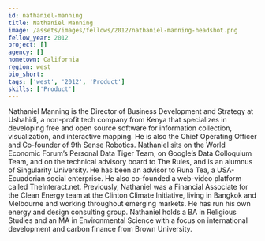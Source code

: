 ```yaml
---
id: nathaniel-manning
title: Nathaniel Manning
image: /assets/images/fellows/2012/nathaniel-manning-headshot.png
fellow_year: 2012
project: []
agency: []
hometown: California
region: west
bio_short: 
tags: ['west', '2012', 'Product']
skills: ['Product']
---
```


Nathaniel Manning is the Director of Business Development and Strategy at Ushahidi, a non-profit tech company from Kenya that specializes in developing free and open source software for information collection, visualization, and interactive mapping. He is also the Chief Operating Officer and Co-founder of 9th Sense Robotics. Nathaniel sits on the World Economic Forum’s Personal Data Tiger Team, on Google’s Data Colloquium Team, and on the technical advisory board to The Rules, and is an alumnus of Singularity University. He has been an advisor to Runa Tea, a USA-Ecuadorian social enterprise. He also co-founded a web-video platform called TheInteract.net. Previously, Nathaniel was a Financial Associate for the Clean Energy team at the Clinton Climate Initiative, living in Bangkok and Melbourne and working throughout emerging markets. He has run his own energy and design consulting group.  Nathaniel holds a BA in Religious Studies and an MA in Environmental Science with a focus on international development and carbon finance from Brown University.
